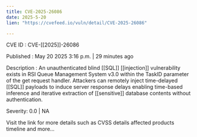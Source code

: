 ```yaml
---
title: CVE-2025-26086
date: 2025-5-20
lien: "https://cvefeed.io/vuln/detail/CVE-2025-26086"

---
```


CVE ID : CVE-[[2025]]-26086

Published :  May 20
2025
3:16 p.m. | 29 minutes ago

Description : An unauthenticated blind [[SQL]] [[injection]] vulnerability exists in RSI Queue Management System v3.0 within the TaskID parameter of the get request handler. Attackers can remotely inject time-delayed [[SQL]] payloads to induce server response delays
enabling time-based inference and iterative extraction of [[sensitive]] database contents without authentication.

Severity: 0.0 | NA

Visit the link for more details
such as CVSS details
affected products
timeline
and more...

